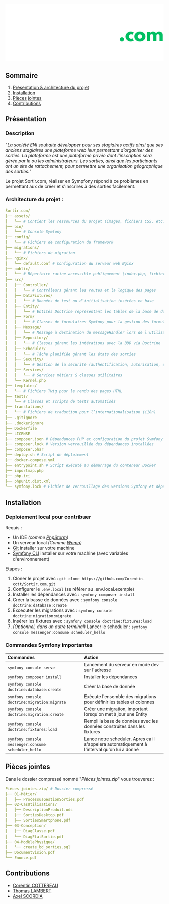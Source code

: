 ![SortirLogo.png](assets/imgs/SortirLogo-darkmode.png)

## Sommaire

1. [Présentation & architecture du projet](#présentation)
2. [Installation](#installation)
3. [Pièces jointes](#pièces-jointes)
4. [Contributions](#contributions)

## Présentation

### Description

"*La société ENI souhaite développer pour ses stagiaires actifs ainsi que ses anciens stagiaires
une plateforme web leur permettant d’organiser des sorties.
La plateforme est une plateforme privée dont l’inscription sera gérée par le ou les
administrateurs.
Les sorties, ainsi que les participants ont un site de rattachement, pour permettre une
organisation géographique des sorties.*"

Le projet Sortir.com, réaliser en Sympfony répond à ce problèmes en permettant aux
de créer et s'inscrires à des sorties facilement.

### Architecture du projet :
```yaml
Sortir.com/
├── assets/
│   └── # Contient les ressources du projet (images, fichiers CSS, etc.)
├── bin/
│   └── # Console Symfony
├── config/
│   └── # Fichiers de configuration du framework
├── migrations/
│   └── # Fichiers de migration
├── nginx/
│   └── default.conf # Configuration du serveur web Nginx
├── public/
│   └── # Répertoire racine accessible publiquement (index.php, fichiers compilés, etc.)
├── src/
│   ├── Controller/
│   │   └── # Contrôleurs gérant les routes et la logique des pages
│   ├── DataFixtures/
│   │   └── # Données de test ou d’initialisation insérées en base
│   ├── Entity/
│   │   └── # Entités Doctrine représentant les tables de la base de données
│   ├── Form/
│   │   └── # Classes de formulaires Symfony pour la gestion des formulaires HTML
│   ├── Message/
│   │   └── # Message à destination du messageHandler lors de l'utilisation du scheduler
│   ├── Repository/
│   │   └── # Classes gérant les intérations avec la BDD via Doctrine
│   ├── Scheduler/
│   │   └── # Tâche planifiée gérant les états des sorties 
│   ├── Security/
│   │   └── # Gestion de la sécurité (authentification, autorisation, etc.)
│   ├── Services/
│   │   └── # Services métiers & classes utilitaires
│   └── Kernel.php
├── templates/
│   └── # Fichiers Twig pour le rendu des pages HTML
├── tests/
│   └── # Classes et scripts de tests automatisés
├── translations/
│   └── # Fichiers de traduction pour l’internationalisation (i18n)
├── .gitignore
├── .dockerignore
├── Dockerfile
├── LICENSE
├── composer.json # Dépendances PHP et configuration du projet Symfony
├── composer.lock # Version verrouillée des dépendances installées
├── composer.phar
├── deploy.sh # Script de déploiement
├── docker-compose.yml
├── entrypoint.sh # Script exécuté au démarrage du conteneur Docker
├── importmap.php
├── php.ici
├── phpunit.dist.xml
└── symfony.lock # Fichier de verrouillage des versions Symfony et dépendances
```

## Installation

### Deploiement local pour contribuer

Requis :
- Un IDE *(comme [PhpStorm](https://www.jetbrains.com/phpstorm/))*
- Un serveur local *(Comme [Wamp](https://wampserver.aviatechno.net/))*
- [Git](https://git-scm.com/) installer sur votre machine
- [Symfony CLI]() installer sur votre machine (avec variables d'environnement)

Étapes :
1. Cloner le projet avec : `git clone https://github.com/Corentin-cott/Sortir.com.git`
2. Configurer le `.env.local` (se référer au .env.local.exemple)
3. Installer les dépendances avec : `symfony composer install`
4. Créer la basse de données avec : `symfony console doctrine:database:create`
5. Excecuter les migrations avec : `symfony console doctrine:migration:migrate`
6. Insérer les fixtures avec : `symfony console doctrine:fixtures:load`
7. *(Optionnel, dans un autre terminal)* Lancer le scheduler : `symfony console messenger:consume scheduler_hello`

### Commandes Symfony importantes

| Commandes                                           | Action                                                                                                                           |
|:----------------------------------------------------|:---------------------------------------------------------------------------------------------------------------------------------|
| `symfony console serve`                             | Lancement du serveur en mode dev sur l'adresse                                                                                   |
| `symfony composer install`                          | Installer les dépendances                                                                                                        |
| `symfony console doctrine:database:create`          | Créer la base de donnée                                                                                                          |
| `symfony console doctrine:migration:migrate`        | Exécute l'ensemble des migrations pour définir les tables et colonnes                                                            |
| `symfony console doctrine:migration:create`         | Créer une migration, important lorsqu'on met à jour une Entity
| `symfony console doctrine:fixtures:load`            | Rempli la base de données avec les données construites dans les fixtures                                                         |
| `symfony console messenger:consume scheduler_hello` | Lance notre scheduler. Apres ca il s'appelera automatiquement à l'interval qu'on lui a donné                                     |

## Pièces jointes

Dans le dossier compressé nommé "*Pièces jointes.zip*" vous trouverez :
```yaml
Pièces jointes.zip/ # Dossier compressé
├── 01-Métier/
│   ├── ProcessusGestionSorties.pdf
├── 02-CasUtilisations/
│   ├── DescriptionProduit.ods
│   ├── SortiesDesktop.pdf
│   ├── SortiesSmartphone.pdf
├── 03-Conception/
│   ├── DiagClasse.pdf
│   └── DiagEtatSortie.pdf
├── 04-ModèlePhysique/
│   └── create_bd_sorties.sql
├── DocumentVision.pdf
└── Enonce.pdf
```

## Contributions

- [Corentin COTTEREAU](https://github.com/Corentin-cott)
- [Thomas LAMBERT](https://github.com/Nowone33)
- [Axel SCORDIA](https://github.com/ScordiaAxel-git)
